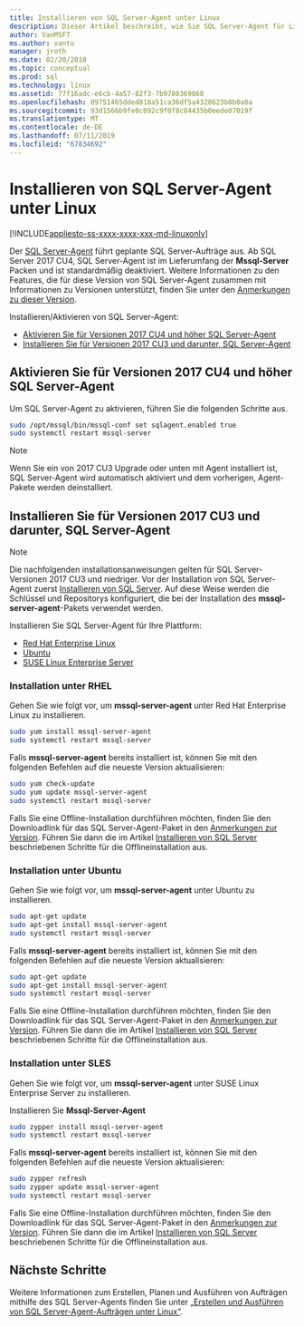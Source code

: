 ```yaml
---
title: Installieren von SQL Server-Agent unter Linux
description: Dieser Artikel beschreibt, wie Sie SQL Server-Agent für Linux zu installieren.
author: VanMSFT
ms.author: vanto
manager: jroth
ms.date: 02/20/2018
ms.topic: conceptual
ms.prod: sql
ms.technology: linux
ms.assetid: 77f16adc-e6cb-4a57-82f3-7b9780369868
ms.openlocfilehash: 09751465dded818a51ca36df5a4328623b0b0a0a
ms.sourcegitcommit: 93d1566b9fe0c092c9f0f8c84435b0eede07019f
ms.translationtype: MT
ms.contentlocale: de-DE
ms.lasthandoff: 07/11/2019
ms.locfileid: "67834692"
---
```

# <a name="install-sql-server-agent-on-linux"></a>Installieren von SQL Server-Agent unter Linux

[!INCLUDE[appliesto-ss-xxxx-xxxx-xxx-md-linuxonly](../includes/appliesto-ss-xxxx-xxxx-xxx-md-linuxonly.md)]

 Der [SQL Server-Agent](https://docs.microsoft.com/sql/ssms/agent/sql-server-agent) führt geplante SQL Server-Aufträge aus. Ab SQL Server 2017 CU4, SQL Server-Agent ist im Lieferumfang der **Mssql-Server** Packen und ist standardmäßig deaktiviert. Weitere Informationen zu den Features, die für diese Version von SQL Server-Agent zusammen mit Informationen zu Versionen unterstützt, finden Sie unter den [Anmerkungen zu dieser Version](sql-server-linux-release-notes.md).

 Installieren/Aktivieren von SQL Server-Agent:
- [Aktivieren Sie für Versionen 2017 CU4 und höher SQL Server-Agent](#EnableAgentAfterCU4)
- [Installieren Sie für Versionen 2017 CU3 und darunter, SQL Server-Agent](#InstallAgentBelowCU4)


## <a name="EnableAgentAfterCU4">Aktivieren Sie für Versionen 2017 CU4 und höher SQL Server-Agent</a>

 Um SQL Server-Agent zu aktivieren, führen Sie die folgenden Schritte aus.

```bash
sudo /opt/mssql/bin/mssql-conf set sqlagent.enabled true 
sudo systemctl restart mssql-server
```

> [!NOTE]
> Wenn Sie ein von 2017 CU3 Upgrade oder unten mit Agent installiert ist, SQL Server-Agent wird automatisch aktiviert und dem vorherigen, Agent-Pakete werden deinstalliert.  

## <a name="InstallAgentBelowCU4">Installieren Sie für Versionen 2017 CU3 und darunter, SQL Server-Agent</a>

> [!NOTE]
> Die nachfolgenden installationsanweisungen gelten für SQL Server-Versionen 2017 CU3 und niedriger. Vor der Installation von SQL Server-Agent zuerst [Installieren von SQL Server](sql-server-linux-setup.md#platforms). Auf diese Weise werden die Schlüssel und Repositorys konfiguriert, die bei der Installation des **mssql-server-agent**-Pakets verwendet werden.

Installieren Sie SQL Server-Agent für Ihre Plattform:
- [Red Hat Enterprise Linux](#RHEL)
- [Ubuntu](#ubuntu)
- [SUSE Linux Enterprise Server](#SLES)

### <a name="RHEL">Installation unter RHEL</a>

Gehen Sie wie folgt vor, um **mssql-server-agent** unter Red Hat Enterprise Linux zu installieren. 

```bash
sudo yum install mssql-server-agent
sudo systemctl restart mssql-server
```

Falls **mssql-server-agent** bereits installiert ist, können Sie mit den folgenden Befehlen auf die neueste Version aktualisieren:

```bash
sudo yum check-update
sudo yum update mssql-server-agent
sudo systemctl restart mssql-server
```

Falls Sie eine Offline-Installation durchführen möchten, finden Sie den Downloadlink für das SQL Server-Agent-Paket in den [Anmerkungen zur Version](sql-server-linux-release-notes.md). Führen Sie dann die im Artikel [Installieren von SQL Server](sql-server-linux-setup.md#offline) beschriebenen Schritte für die Offlineinstallation aus.

### <a name="ubuntu">Installation unter Ubuntu</a>

Gehen Sie wie folgt vor, um **mssql-server-agent** unter Ubuntu zu installieren. 

```bash
sudo apt-get update 
sudo apt-get install mssql-server-agent
sudo systemctl restart mssql-server
```

Falls **mssql-server-agent** bereits installiert ist, können Sie mit den folgenden Befehlen auf die neueste Version aktualisieren:

```bash
sudo apt-get update 
sudo apt-get install mssql-server-agent
sudo systemctl restart mssql-server
```

Falls Sie eine Offline-Installation durchführen möchten, finden Sie den Downloadlink für das SQL Server-Agent-Paket in den [Anmerkungen zur Version](sql-server-linux-release-notes.md). Führen Sie dann die im Artikel [Installieren von SQL Server](sql-server-linux-setup.md#offline) beschriebenen Schritte für die Offlineinstallation aus.

### <a name="SLES">Installation unter SLES</a>

Gehen Sie wie folgt vor, um **mssql-server-agent** unter SUSE Linux Enterprise Server zu installieren. 

Installieren Sie **Mssql-Server-Agent** 

```bash
sudo zypper install mssql-server-agent
sudo systemctl restart mssql-server
```

Falls **mssql-server-agent** bereits installiert ist, können Sie mit den folgenden Befehlen auf die neueste Version aktualisieren:

```bash
sudo zypper refresh
sudo zypper update mssql-server-agent
sudo systemctl restart mssql-server
```

Falls Sie eine Offline-Installation durchführen möchten, finden Sie den Downloadlink für das SQL Server-Agent-Paket in den [Anmerkungen zur Version](sql-server-linux-release-notes.md). Führen Sie dann die im Artikel [Installieren von SQL Server](sql-server-linux-setup.md#offline) beschriebenen Schritte für die Offlineinstallation aus.

## <a name="next-steps"></a>Nächste Schritte
Weitere Informationen zum Erstellen, Planen und Ausführen von Aufträgen mithilfe des SQL Server-Agents finden Sie unter [„Erstellen und Ausführen von SQL Server-Agent-Aufträgen unter Linux“](sql-server-linux-run-sql-server-agent-job.md).
